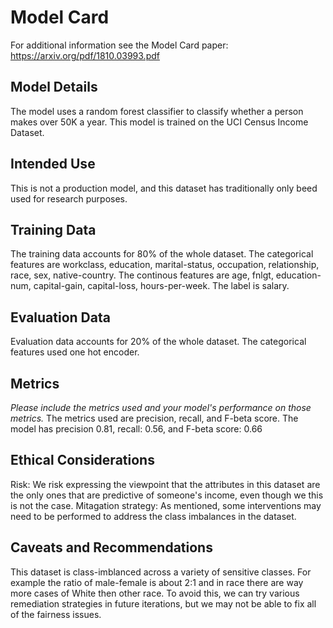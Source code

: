 # Model Card

For additional information see the Model Card paper: https://arxiv.org/pdf/1810.03993.pdf

## Model Details
The model uses a random forest classifier to classify whether a person makes over 50K a year. This model is trained on the UCI Census Income Dataset.
## Intended Use
This is not a production model, and this dataset has traditionally only beed used for research purposes.

## Training Data
The training data accounts for 80% of the whole dataset. The categorical features are workclass, education, marital-status, occupation, relationship, race, sex, native-country. The continous features are age, fnlgt, education-num, capital-gain, capital-loss, hours-per-week. The label is salary.

## Evaluation Data
Evaluation data accounts for 20% of the whole dataset. The categorical features used one hot encoder.

## Metrics
_Please include the metrics used and your model's performance on those metrics._
The metrics used are precision, recall, and F-beta score. The model has precision 0.81, recall: 0.56, and F-beta score: 0.66

## Ethical Considerations
Risk: We risk expressing the viewpoint that the attributes in this dataset are the only ones that are predictive of someone's income, even though we this is not the case.
Mitagation strategy: As mentioned, some interventions may need to be performed to address the class imbalances in the dataset.

## Caveats and Recommendations
This dataset is class-imblanced across a variety of sensitive classes. For example the ratio of male-female is about 2:1 and in race there are way more cases of White then other race. To avoid this, we can try various remediation strategies in future iterations, but we may not be able to fix all of the fairness issues. 
